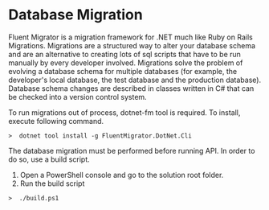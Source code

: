 # Database Migration

Fluent Migrator is a migration framework for .NET much like Ruby on Rails Migrations. Migrations are a structured way to alter your database schema and are an alternative to creating lots of sql scripts that have to be run manually by every developer involved. Migrations solve the problem of evolving a database schema for multiple databases (for example, the developer's local database, the test database and the production database). Database schema changes are described in classes written in C# that can be checked into a version control system.

To run migrations out of process, dotnet-fm tool is required. To install, execute following command.

````
>  dotnet tool install -g FluentMigrator.DotNet.Cli
````

The database migration must be performed before running API. In order to do so, use a build script.

1. Open a PowerShell console and go to the solution root folder.
2. Run the build script
````
>  ./build.ps1
```` 